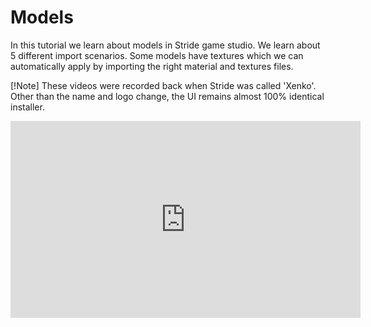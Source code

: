 # Models
In this tutorial we learn about models in Stride game studio. We learn about 5 different import scenarios. Some models have textures which we can automatically apply by importing the right material and textures files.

[!Note]
These videos were recorded back when Stride was called 'Xenko'. Other than the name and logo change, the UI remains almost 100% identical installer.

<iframe width="560" height="315" src="https://www.youtube.com/embed/55WSNO3YHos&" frameborder="0" allow="accelerometer; autoplay; encrypted-media; gyroscope; picture-in-picture" allowfullscreen></iframe>